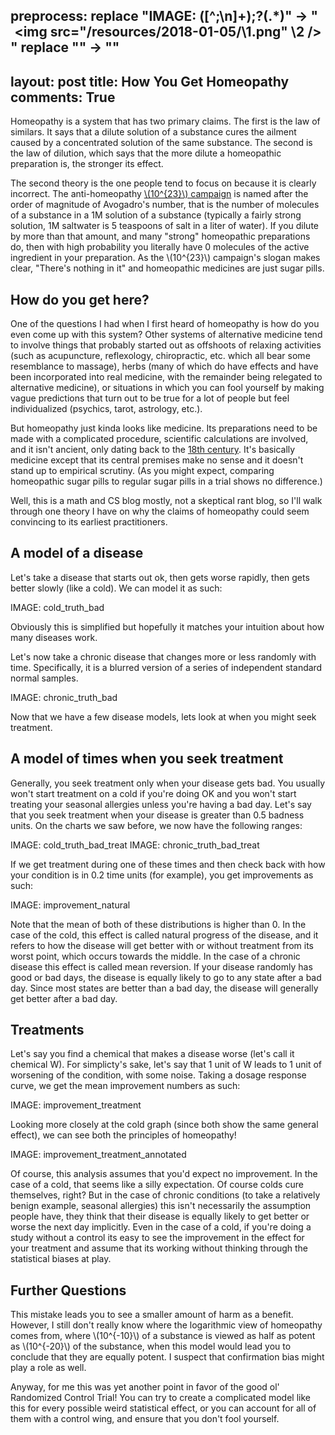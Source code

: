 preprocess:
    replace "IMAGE: ([^;\n]+);?(.*)" -> "<center><img src=\"/resources/2018-01-05/\\1.png\" \\2 /></center>"
    replace "<!--a*-->" -> ""
---
layout: post
title: How You Get Homeopathy
comments: True
---

Homeopathy is a system that has two primary claims. The first is the law of similars. It says that a dilute solution of a substance cures the ailment caused by a concentrated solution of the same substance. The second is the law of dilution, which says that the more dilute a homeopathic preparation is, the stronger its effect.

The second theory is the one people tend to focus on because it is clearly incorrect. The anti-homeopathy [\\(10^{23}\\) campaign](https://en.wikipedia.org/wiki/10:23_Campaign) is named after the order of magnitude of Avogadro's number, that is the number of molecules of a substance in a 1M solution of a substance (typically a fairly strong solution, 1M saltwater is 5 teaspoons of salt in a liter of water). If you dilute by more than that amount, and many "strong" homeopathic preparations do, then with high probability you literally have 0 molecules of the active ingredient in your preparation. As the \\(10^{23}\\) campaign's slogan makes clear, "There's nothing in it" and homeopathic medicines are just sugar pills.

<!--end excerpt-->

## How do you get here?

One of the questions I had when I first heard of homeopathy is how do you even come up with this system? Other systems of alternative medicine tend to involve things that probably started out as offshoots of relaxing activities (such as acupuncture, reflexology, chiropractic, etc. which all bear some resemblance to massage), herbs (many of which do have effects and have been incorporated into real medicine, with the remainder being relegated to alternative medicine), or situations in which you can fool yourself by making vague predictions that turn out to be true for a lot of people but feel individualized (psychics, tarot, astrology, etc.).

But homeopathy just kinda looks like medicine. Its preparations need to be made with a complicated procedure, scientific calculations are involved, and it isn't ancient, only dating back to the [18th century](https://en.wikipedia.org/wiki/Samuel_Hahnemann). It's basically medicine except that its central premises make no sense and it doesn't stand up to empirical scrutiny. (As you might expect, comparing homeopathic sugar pills to regular sugar pills in a trial shows no difference.)

Well, this is a math and CS blog mostly, not a skeptical rant blog, so I'll walk through one theory I have on why the claims of homeopathy could seem convincing to its earliest practitioners.

## A model of a disease

Let's take a disease that starts out ok, then gets worse rapidly, then gets better slowly (like a cold). We can model it as such:

IMAGE: cold_truth_bad

Obviously this is simplified but hopefully it matches your intuition about how many diseases work.

Let's now take a chronic disease that changes more or less randomly with time. Specifically, it is a blurred version of a series of independent standard normal samples.

IMAGE: chronic_truth_bad

Now that we have a few disease models, lets look at when you might seek treatment.

## A model of times when you seek treatment

Generally, you seek treatment only when your disease gets bad. You usually won't start treatment on a cold if you're doing OK and you won't start treating your seasonal allergies unless you're having a bad day. Let's say that you seek treatment when your disease is greater than 0.5 badness units. On the charts we saw before, we now have the following ranges:

IMAGE: cold_truth_bad_treat
IMAGE: chronic_truth_bad_treat

If we get treatment during one of these times and then check back with how your condition is in 0.2 time units (for example), you get improvements as such:

IMAGE: improvement_natural

Note that the mean of both of these distributions is higher than 0. In the case of the cold, this effect is called natural progress of the disease, and it refers to how the disease will get better with or without treatment from its worst point, which occurs towards the middle. In the case of a chronic disease this effect is called mean reversion. If your disease randomly has good or bad days, the disease is equally likely to go to any state after a bad day. Since most states are better than a bad day, the disease will generally get better after a bad day.

## Treatments

Let's say you find a chemical that makes a disease worse (let's call it chemical W). For simplicty's sake, let's say that 1 unit of W leads to 1 unit of worsening of the condition, with some noise. Taking a dosage response curve, we get the mean improvement numbers as such:

IMAGE: improvement_treatment

Looking more closely at the cold graph (since both show the same general effect), we can see both the principles of homeopathy!

IMAGE: improvement_treatment_annotated

Of course, this analysis assumes that you'd expect no improvement. In the case of a cold, that seems like a silly expectation. Of course colds cure themselves, right? But in the case of chronic conditions (to take a relatively benign example, seasonal allergies) this isn't necessarily the assumption people have, they think that their disease is equally likely to get better or worse the next day implicitly. Even in the case of a cold, if you're doing a study without a control its easy to see the improvement in the effect for your treatment and assume that its working without thinking through the statistical biases at play.

## Further Questions

This mistake leads you to see a smaller amount of harm as a benefit. However, I still don't really know where the logarithmic view of homeopathy comes from, where \\(10^{-10}\\) of a substance is viewed as half as potent as \\(10^{-20}\\) of the substance, when this model would lead you to conclude that they are equally potent. I suspect that confirmation bias might play a role as well.

Anyway, for me this was yet another point in favor of the good ol' Randomized Control Trial! You can try to create a complicated model like this for every possible weird statistical effect, or you can account for all of them with a control wing, and ensure that you don't fool yourself.
